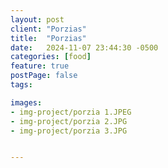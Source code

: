 ```yaml
---
layout: post
client: "Porzias"
title:  "Porzias"
date:   2024-11-07 23:44:30 -0500
categories: [food]
feature: true
postPage: false
tags: 

images: 
- img-project/porzia 1.JPEG
- img-project/porzia 2.JPG
- img-project/porzia 3.JPG


---
```

